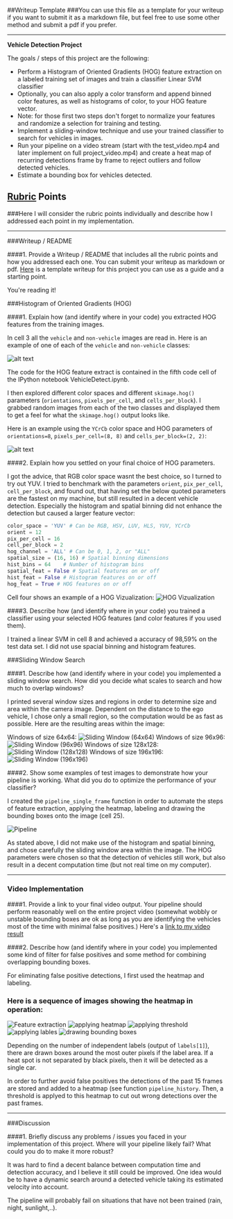 ##Writeup Template
###You can use this file as a template for your writeup if you want to submit it as a markdown file, but feel free to use some other method and submit a pdf if you prefer.

---

**Vehicle Detection Project**

The goals / steps of this project are the following:

* Perform a Histogram of Oriented Gradients (HOG) feature extraction on a labeled training set of images and train a classifier Linear SVM classifier
* Optionally, you can also apply a color transform and append binned color features, as well as histograms of color, to your HOG feature vector. 
* Note: for those first two steps don't forget to normalize your features and randomize a selection for training and testing.
* Implement a sliding-window technique and use your trained classifier to search for vehicles in images.
* Run your pipeline on a video stream (start with the test_video.mp4 and later implement on full project_video.mp4) and create a heat map of recurring detections frame by frame to reject outliers and follow detected vehicles.
* Estimate a bounding box for vehicles detected.

[//]: # (Image References)
[image1]: ./examples/car_not_car.png
[image2]: ./examples/HOG_example.jpg
[image3]: ./sliding_window_search.PNG
[image4]: ./examples/sliding_window.jpg
[image5]: ./examples/bboxes_and_heat.png
[image6]: ./examples/labels_map.png
[image7]: ./examples/output_bboxes.png
[image8]: ./output_images/hog_viz.PNG
[image9]: ./output_images/sliding_window_64.png
[image10]: ./output_images/sliding_window_96.png
[image11]: ./output_images/sliding_window_128.png
[image12]: ./output_images/sliding_window_196.png
[image13]: ./output_images/pipeline_single_frame.PNG
[image14]: ./output_images/heatmap_1.PNG
[image15]: ./output_images/heatmap_2.PNG
[image16]: ./output_images/heatmap_3.PNG
[image17]: ./output_images/heatmap_4.PNG
[image18]: ./output_images/heatmap_5.PNG


[video1]: ./project_video_out_cs.mp4

## [Rubric](https://review.udacity.com/#!/rubrics/513/view) Points
###Here I will consider the rubric points individually and describe how I addressed each point in my implementation.  

---
###Writeup / README

####1. Provide a Writeup / README that includes all the rubric points and how you addressed each one.  You can submit your writeup as markdown or pdf.  [Here](https://github.com/udacity/CarND-Vehicle-Detection/blob/master/writeup_template.md) is a template writeup for this project you can use as a guide and a starting point.  

You're reading it!

###Histogram of Oriented Gradients (HOG)

####1. Explain how (and identify where in your code) you extracted HOG features from the training images.

In cell 3 all the `vehicle` and `non-vehicle` images are read in.  Here is an example of one of each of the `vehicle` and `non-vehicle` classes:

![alt text][image1]

The code for the HOG feature extract is contained in the fifth code cell of the IPython notebook VehicleDetect.ipynb.



I then explored different color spaces and different `skimage.hog()` parameters (`orientations`, `pixels_per_cell`, and `cells_per_block`).  I grabbed random images from each of the two classes and displayed them to get a feel for what the `skimage.hog()` output looks like.

Here is an example using the `YCrCb` color space and HOG parameters of `orientations=8`, `pixels_per_cell=(8, 8)` and `cells_per_block=(2, 2)`:


![alt text][image2]

####2. Explain how you settled on your final choice of HOG parameters.

I got the advice, that RGB color space wasnt the best choice, so I turned to try out YUV. I tried to benchmark with the parameters `orient`, `pix_per_cell`, `cell_per_block`, and found out, that having set the below quoted parameters are the fastest on my machine, but still resulted in a decent vehicle detection. Especially the histogram and spatial binning did not enhance the detection but caused a larger feature vector:


```python
color_space = 'YUV' # Can be RGB, HSV, LUV, HLS, YUV, YCrCb
orient = 12
pix_per_cell = 16
cell_per_block = 2
hog_channel = 'ALL' # Can be 0, 1, 2, or "ALL"
spatial_size = (16, 16) # Spatial binning dimensions
hist_bins = 64    # Number of histogram bins
spatial_feat = False # Spatial features on or off
hist_feat = False # Histogram features on or off
hog_feat = True # HOG features on or off
```

Cell four shows an example of a HOG Vizualization:
![HOG Vizualization][image8]


####3. Describe how (and identify where in your code) you trained a classifier using your selected HOG features (and color features if you used them).

I trained a linear SVM in cell 8 and achieved a accuracy of 98,59% on the test data set. I did not use spacial binning and histogram features.

###Sliding Window Search

####1. Describe how (and identify where in your code) you implemented a sliding window search.  How did you decide what scales to search and how much to overlap windows?

I printed several window sizes and regions in order to determine size and area within the camera image. Dependent on the distance to the ego vehicle, I chose only a small region, so the computation would be as fast as possible. Here are the resulting areas within the image:

Windows of size 64x64:
![Sliding Window (64x64)][image9]
Windows of size 96x96:
![Sliding Window (96x96)][image10]
Windows of size 128x128:
![Sliding Window (128x128)][image11]
Windows of size 196x196:
![Sliding Window (196x196)][image12]


####2. Show some examples of test images to demonstrate how your pipeline is working.  What did you do to optimize the performance of your classifier?

I created the `pipeline_single_frame` function in order to automate the steps of feature extraction, applying the heatmap, labeling and drawing the bounding boxes onto the image (cell 25).

![Pipeline][image13]

As stated above, I did not make use of the histogram and spatial binning, and chose carefully the sliding window area within the image. The HOG parameters were chosen so that the detection of vehicles still work, but also result in a decent computation time (but not real time on my computer).


---

### Video Implementation

####1. Provide a link to your final video output.  Your pipeline should perform reasonably well on the entire project video (somewhat wobbly or unstable bounding boxes are ok as long as you are identifying the vehicles most of the time with minimal false positives.)
Here's a [link to my video result](./project_video_out_cs.mp4)


####2. Describe how (and identify where in your code) you implemented some kind of filter for false positives and some method for combining overlapping bounding boxes.

For eliminating false positive detections, I first used the heatmap and labeling.

### Here is a sequence of images showing the heatmap in operation:

![Feature extraction][image14]
![applying heatmap][image15]
![applying threshold][image16]
![applying lables][image17]
![drawing bounding boxes][image18]

Depending on the number of independent labels (output of `labels[1]`), there are drawn boxes around the most outer pixels if the label area. If a heat spot is not separated by black pixels, then it will be detected as a single car.


In order to further avoid false positives the detections of the past 15 frames are stored and added to a heatmap (see function `pipeline_history`. Then, a threshold is applyed to this heatmap to cut out wrong detections over the past frames.


---

###Discussion

####1. Briefly discuss any problems / issues you faced in your implementation of this project.  Where will your pipeline likely fail?  What could you do to make it more robust?

It was hard to find a decent balance between computation time and detection accuracy, and I believe it still could be improved. One idea would be to have a dynamic search around a detected vehicle taking its estimated velocity into account.

The pipeline will probably fail on situations that have not been trained (rain, night, sunlight,..).


